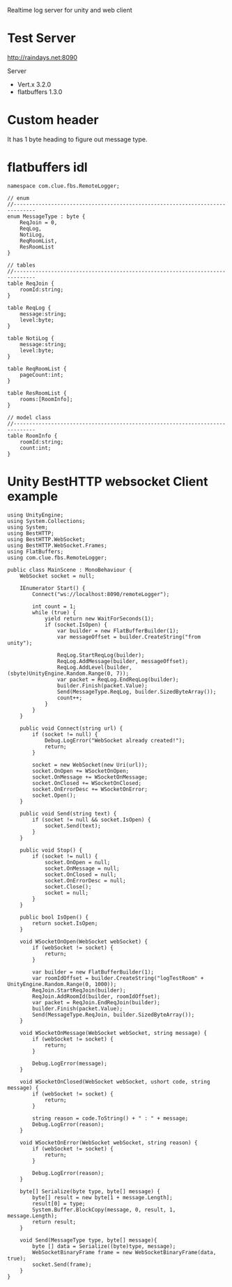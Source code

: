 Realtime log server for unity and web client

# Test Server
http://raindays.net:8090

Server
- Vert.x 3.2.0
- flatbuffers 1.3.0

# Custom header
It has 1 byte heading to figure out message type.

# flatbuffers idl
    namespace com.clue.fbs.RemoteLogger;

    // enum
    //-----------------------------------------------------------------------------
    enum MessageType : byte {
        ReqJoin = 0,
        ReqLog,
        NotiLog,
        ReqRoomList,
        ResRoomList
    }

    // tables
    //-----------------------------------------------------------------------------
    table ReqJoin {
        roomId:string;
    }

    table ReqLog {
        message:string;
        level:byte;
    }

    table NotiLog {
        message:string;
        level:byte;
    }

    table ReqRoomList {
        pageCount:int;
    }

    table ResRoomList {
        rooms:[RoomInfo];
    }

    // model class
    //-----------------------------------------------------------------------------
    table RoomInfo {
        roomId:string;
        count:int;
    }


# Unity BestHTTP websocket Client example

    using UnityEngine;
    using System.Collections;
    using System;
    using BestHTTP;
    using BestHTTP.WebSocket;
    using BestHTTP.WebSocket.Frames;
    using FlatBuffers;
    using com.clue.fbs.RemoteLogger;

    public class MainScene : MonoBehaviour {
        WebSocket socket = null;

        IEnumerator Start() {
            Connect("ws://localhost:8090/remoteLogger");

            int count = 1;
            while (true) {
                yield return new WaitForSeconds(1);
                if (socket.IsOpen) {
                    var builder = new FlatBufferBuilder(1);
                    var messageOffset = builder.CreateString("from unity");

                    ReqLog.StartReqLog(builder);
                    ReqLog.AddMessage(builder, messageOffset);
                    ReqLog.AddLevel(builder, (sbyte)UnityEngine.Random.Range(0, 7));
                    var packet = ReqLog.EndReqLog(builder);
                    builder.Finish(packet.Value);
                    Send(MessageType.ReqLog, builder.SizedByteArray());
                    count++;
                }
            }
        }

        public void Connect(string url) {
            if (socket != null) {
                Debug.LogError("WebSocket already created!");
                return;
            }

            socket = new WebSocket(new Uri(url));
            socket.OnOpen += WSocketOnOpen;
            socket.OnMessage += WSocketOnMessage;
            socket.OnClosed += WSocketOnClosed;
            socket.OnErrorDesc += WSocketOnError;
            socket.Open();
        }

        public void Send(string text) {
            if (socket != null && socket.IsOpen) {
                socket.Send(text);
            }
        }

        public void Stop() {
            if (socket != null) {
                socket.OnOpen = null;
                socket.OnMessage = null;
                socket.OnClosed = null;
                socket.OnErrorDesc = null;
                socket.Close();
                socket = null;
            }
        }

        public bool IsOpen() {
            return socket.IsOpen;
        }

        void WSocketOnOpen(WebSocket webSocket) {
            if (webSocket != socket) {
                return;
            }

            var builder = new FlatBufferBuilder(1);
            var roomIdOffset = builder.CreateString("logTestRoom" + UnityEngine.Random.Range(0, 1000));
            ReqJoin.StartReqJoin(builder);
            ReqJoin.AddRoomId(builder, roomIdOffset);
            var packet = ReqJoin.EndReqJoin(builder);
            builder.Finish(packet.Value);
            Send(MessageType.ReqJoin, builder.SizedByteArray());
        }

        void WSocketOnMessage(WebSocket webSocket, string message) {
            if (webSocket != socket) {
                return;
            }

            Debug.LogError(message);
        }

        void WSocketOnClosed(WebSocket webSocket, ushort code, string message) {
            if (webSocket != socket) {
                return;
            }

            string reason = code.ToString() + " : " + message;
            Debug.LogError(reason);
        }

        void WSocketOnError(WebSocket webSocket, string reason) {
            if (webSocket != socket) {
                return;
            }

            Debug.LogError(reason);
        }

        byte[] Serialize(byte type, byte[] message) {
            byte[] result = new byte[1 + message.Length];
            result[0] = type;
            System.Buffer.BlockCopy(message, 0, result, 1, message.Length);
            return result;
        }

        void Send(MessageType type, byte[] message){
            byte [] data = Serialize((byte)type, message);
            WebSocketBinaryFrame frame = new WebSocketBinaryFrame(data, true);
            socket.Send(frame);
        }
    }
